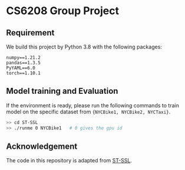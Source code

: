 # CS6208 Group Project

## Requirement

We build this project by Python 3.8 with the following packages: 
```
numpy==1.21.2
pandas==1.3.5
PyYAML==6.0
torch==1.10.1
```

## Model training and Evaluation

If the environment is ready, please run the following commands to train model on the specific dataset from `{NYCBike1, NYCBike2, NYCTaxi}`.
```bash
>> cd ST-SSL
>> ./runme 0 NYCBike1   # 0 gives the gpu id
```

## Acknowledgement

The code in this repository is adapted from [ST-SSL](https://github.com/Echo-Ji/ST-SSL).

